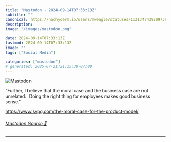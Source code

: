 ```yaml
---
title: "Mastodon - 2024-09-14T07:33:13Z"
subtitle: ""
canonical: https://hachyderm.io/users/mweagle/statuses/113134743920973900
description:
image: "/images/mastodon.png"

date: 2024-09-14T07:33:13Z
lastmod: 2024-09-14T07:33:13Z
image: ""
tags: ["Social Media"]

categories: ["mastodon"]
# generated: 2025-07-21T21:15:38-07:00
---
```

![Mastodon](/images/mastodon.png)

<p>“Further, I believe that the moral case and the business case are not unrelated.  Doing the right thing for employees makes good business sense.”</p><p><a href="https://www.svpg.com/the-moral-case-for-the-product-model/" target="_blank" rel="nofollow noopener noreferrer" translate="no"><span class="invisible">https://www.</span><span class="ellipsis">svpg.com/the-moral-case-for-th</span><span class="invisible">e-product-model/</span></a></p>


###### [Mastodon Source 🐘](https://hachyderm.io/@mweagle/113134743920973900)

___
